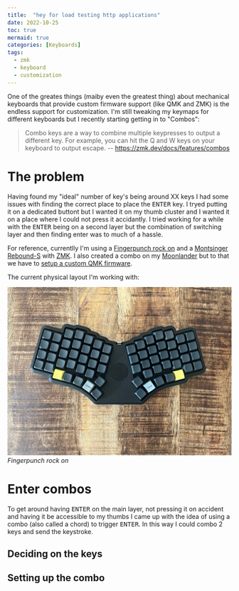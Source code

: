 ```yaml
---
title:  "hey for load testing http applications"
date: 2022-10-25
toc: true
mermaid: true
categories: [Keyboards]
tags: 
  - zmk
  - keyboard
  - customization
---
```


One of the greates things (maiby even the greatest thing) about mechanical keyboards that provide custom firmware support (like QMK and ZMK) is the endless support for customization. I'm still tweaking my keymaps for different keyboards but I recently starting getting in to "Combos":

> Combo keys are a way to combine multiple keypresses to output a different key. For example, you can hit the Q and W keys on your keyboard to output escape.
-- https://zmk.dev/docs/features/combos

# The problem

Having found my "ideal" number of key's being around XX keys I had some issues with finding the correct place to place the <kbd>ENTER</kbd> key. I tryed putting it on a dedicated buttont but I wanted it on my thumb cluster and I wanted it on a place where I could not press it accidantly. I tried working for a while with the <kbd>ENTER</kbd> being on a second layer but the combination of switching layer and then finding enter was to much of a hassle.

For reference, currentlly I'm using a [Fingerpunch rock on](https://fingerpunch.xyz/product-tag/rock-on/) and a [Montsinger Rebound-S](https://store.montsinger.net/products/rebound-s) with [ZMK](https://zmk.dev). I also created a combo on my [Moonlander](https://www.zsa.io/moonlander/) but to that we have to [setup a custom QMK firmware](https://github.com/zsa/qmk_firmware/).

The current physical layout I'm working with:

![Fingerpunch rock on](../assets/images/rock-on.jpeg)
*Fingerpunch rock on*

# Enter combos

To get around having <kbd>ENTER</kbd> on the main layer, not pressing it on accident and having it be accessible to my thumbs I came up with the idea of using a combo (also called a chord) to trigger <kbd>ENTER</kbd>. In this way I could combo 2 keys and send the keystroke.

## Deciding on the keys

## Setting up the combo


